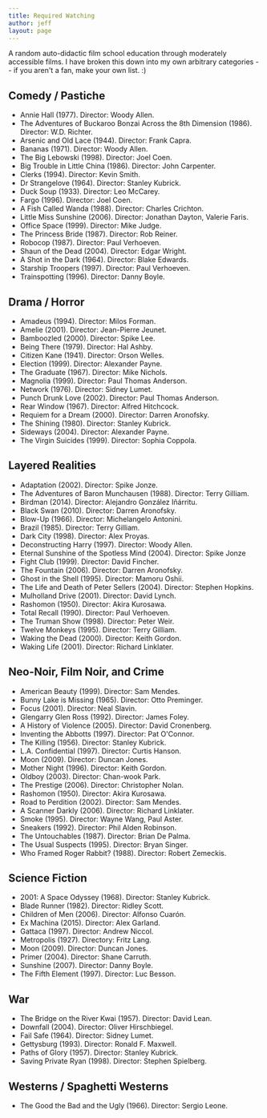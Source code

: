 ```yaml
---
title: Required Watching
author: jeff
layout: page
---
```


A random auto-didactic film school education through moderately accessible films. I have broken this down into my own arbitrary categories -- if you aren't a fan, make your own list. :)

## Comedy / Pastiche

 * Annie Hall (1977). Director: Woody Allen.
 * The Adventures of Buckaroo Bonzai Across the 8th Dimension (1986). Director: W.D. Richter.
 * Arsenic and Old Lace (1944). Director: Frank Capra.
 * Bananas (1971). Director: Woody Allen.
 * The Big Lebowski (1998). Director: Joel Coen.
 * Big Trouble in Little China (1986). Director: John Carpenter. 
 * Clerks (1994). Director: Kevin Smith.
 * Dr Strangelove (1964). Director: Stanley Kubrick.
 * Duck Soup (1933). Director: Leo McCarey.
 * Fargo (1996). Director: Joel Coen.
 * A Fish Called Wanda (1988). Director: Charles Crichton.
 * Little Miss Sunshine (2006). Director: Jonathan Dayton, Valerie Faris.
 * Office Space (1999). Director: Mike Judge.
 * The Princess Bride (1987). Director: Rob Reiner.
 * Robocop (1987). Director: Paul Verhoeven.
 * Shaun of the Dead (2004). Director: Edgar Wright.
 * A Shot in the Dark (1964). Director: Blake Edwards.
 * Starship Troopers (1997). Director: Paul Verhoeven.
 * Trainspotting (1996). Director: Danny Boyle.

## Drama / Horror

 * Amadeus (1994). Director: Milos Forman.
 * Amelie (2001). Director: Jean-Pierre Jeunet.
 * Bamboozled (2000). Director: Spike Lee.
 * Being There (1979). Director: Hal Ashby.
 * Citizen Kane (1941). Director: Orson Welles.
 * Election (1999). Director: Alexander Payne.
 * The Graduate (1967). Director: Mike Nichols.
 * Magnolia (1999). Director: Paul Thomas Anderson.
 * Network (1976). Director: Sidney Lumet.
 * Punch Drunk Love (2002). Director: Paul Thomas Anderson.
 * Rear Window (1967). Director: Alfred Hitchcock.
 * Requiem for a Dream (2000). Director: Darren Aronofsky.
 * The Shining (1980). Director: Stanley Kubrick.
 * Sideways (2004). Director: Alexander Payne.
 * The Virgin Suicides (1999). Director: Sophia Coppola.

## Layered Realities

 * Adaptation (2002). Director: Spike Jonze.
 * The Adventures of Baron Munchausen (1988). Director: Terry Gilliam.
 * Birdman (2014). Director: Alejandro González Iñárritu.
 * Black Swan (2010). Director: Darren Aronofsky.
 * Blow-Up (1966). Director: Michelangelo Antonini.
 * Brazil (1985). Director: Terry Gilliam.
 * Dark City (1998). Director: Alex Proyas.
 * Deconstructing Harry (1997). Director: Woody Allen.
 * Eternal Sunshine of the Spotless Mind (2004). Director: Spike Jonze
 * Fight Club (1999). Director: David Fincher.
 * The Fountain (2006). Director: Darren Aronofsky.
 * Ghost in the Shell (1995). Director: Mamoru Oshii.
 * The Life and Death of Peter Sellers (2004). Director: Stephen Hopkins.
 * Mulholland Drive (2001). Director: David Lynch.
 * Rashomon (1950). Director: Akira Kurosawa.
 * Total Recall (1990). Director: Paul Verhoeven.
 * The Truman Show (1998). Director: Peter Weir.
 * Twelve Monkeys (1995). Director: Terry Gilliam.
 * Waking the Dead (2000). Director: Keith Gordon.
 * Waking Life (2001). Director: Richard Linklater.

## Neo-Noir, Film Noir, and Crime

 * American Beauty (1999). Director: Sam Mendes.
 * Bunny Lake is Missing (1965). Director: Otto Preminger.
 * Focus (2001). Director: Neal Slavin.
 * Glengarry Glen Ross (1992). Director: James Foley.
 * A History of Violence (2005). Director: David Cronenberg.
 * Inventing the Abbotts (1997). Director: Pat O'Connor.
 * The Killing (1956). Director: Stanley Kubrick.
 * L.A. Confidential (1997). Director: Curtis Hanson.
 * Moon (2009). Director: Duncan Jones.
 * Mother Night (1996). Director: Keith Gordon.
 * Oldboy (2003). Director: Chan-wook Park.
 * The Prestige (2006). Director: Christopher Nolan.
 * Rashomon (1950). Director: Akira Kurosawa.
 * Road to Perdition (2002). Director: Sam Mendes.
 * A Scanner Darkly (2006). Director: Richard Linklater.
 * Smoke (1995). Director: Wayne Wang, Paul Aster.
 * Sneakers (1992). Director: Phil Alden Robinson.
 * The Untouchables (1987). Director: Brian De Palma.
 * The Usual Suspects (1995). Director: Bryan Singer.
 * Who Framed Roger Rabbit? (1988). Director: Robert Zemeckis.

## Science Fiction

 * 2001: A Space Odyssey (1968). Director: Stanley Kubrick.
 * Blade Runner (1982). Director: Ridley Scott.
 * Children of Men (2006). Director: Alfonso Cuarón.
 * Ex Machina (2015). Director: Alex Garland.
 * Gattaca (1997). Director: Andrew Niccol.
 * Metropolis (1927). Directory: Fritz Lang.
 * Moon (2009). Director: Duncan Jones.
 * Primer (2004). Director: Shane Carruth.
 * Sunshine (2007). Director: Danny Boyle.
 * The Fifth Element (1997). Director: Luc Besson.

## War

 * The Bridge on the River Kwai (1957). Director: David Lean.
 * Downfall (2004). Director: Oliver Hirschbiegel.
 * Fail Safe (1964). Director: Sidney Lumet.
 * Gettysburg (1993). Director: Ronald F. Maxwell.
 * Paths of Glory (1957). Director: Stanley Kubrick.
 * Saving Private Ryan (1998). Director: Stephen Spielberg.

## Westerns / Spaghetti Westerns

 * The Good the Bad and the Ugly (1966). Director: Sergio Leone.
